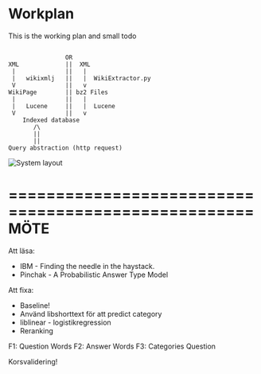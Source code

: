 Workplan
====

This is the working plan and small todo

````

                OR
XML             ||  XML
 |              ||   |
 |   wikixmlj   ||   |  WikiExtractor.py
 V              ||   v   
WikiPage        || bz2 Files
 |              ||   |
 |   Lucene     ||   |  Lucene
 V              ||   v
    Indexed database
       /\
       ||
       ||
Query abstraction (http request)
````
![System layout](https://drive.google.com/open?id=0B0C1N1mjRsAFaFJuRXo3bTJVQU0&authuser=1)



====================================================
                        MÖTE
====================================================
Att läsa:
* IBM - Finding the needle in the haystack.
* Pinchak - A Probabilistic Answer Type Model 

Att fixa:
* Baseline!
* Använd libshorttext för att predict category
* liblinear - logistikregression
* Reranking

F1: Question Words
F2: Answer Words
F3: Categories Question

Korsvalidering!
